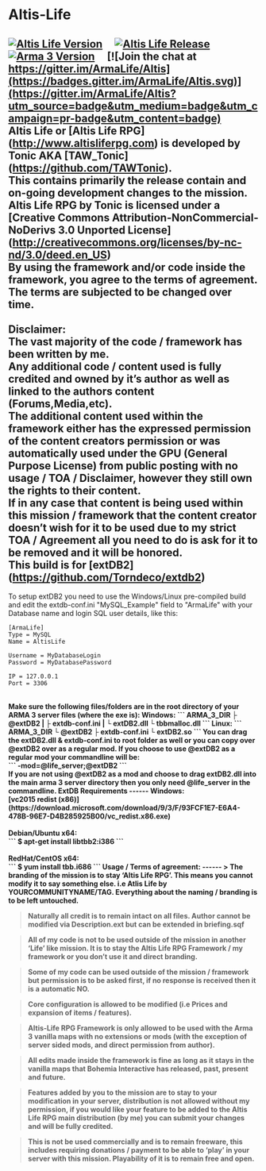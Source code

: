 Altis-Life
==========

[![Altis Life Version](https://img.shields.io/badge/version-v4.3-green.svg)](https://github.com/ArmaLife/Altis)
&nbsp;&nbsp;&nbsp;
[![Altis Life Release](https://img.shields.io/badge/release-4-yellowgreen.svg)](https://github.com/ArmaLife/Altis/releases)
&nbsp;&nbsp;&nbsp;
[![Arma 3 Version](https://img.shields.io/badge/arma%203-1.54-orange.svg)](http://dev.arma3.com/post/spotrep-00051)
&nbsp;&nbsp;&nbsp;
[![Join the chat at https://gitter.im/ArmaLife/Altis](https://badges.gitter.im/ArmaLife/Altis.svg)](https://gitter.im/ArmaLife/Altis?utm_source=badge&utm_medium=badge&utm_campaign=pr-badge&utm_content=badge)
</br>
<b>Altis Life</b> or <b>[Altis Life RPG] (http://www.altisliferpg.com)</b> is developed by <b>Tonic</b> AKA <b>[TAW_Tonic] (https://github.com/TAWTonic)</b>.<br/>
This contains primarily the release contain and on-going development changes to the mission.<br/>
Altis Life RPG by Tonic is licensed under a [Creative Commons Attribution-NonCommercial-NoDerivs 3.0 Unported License] (http://creativecommons.org/licenses/by-nc-nd/3.0/deed.en_US)
<br/>
By using the framework and/or code inside the framework, you agree to the terms of agreement.<br/>
The terms are subjected to be changed over time.
<br/><br/>
<b>Disclaimer:</b><br/>
The vast majority of the code / framework has been written by me.<br/>
Any additional code / content used is fully credited and owned by it’s author as well as linked to the authors content (Forums,Media,etc).<br/>
The additional content used within the framework either has the expressed permission of the content creators permission or was automatically used under the GPU (General Purpose License) from public posting with no usage / TOA / Disclaimer, however they still own the rights to their content.<br/>
If in any case that content is being used within this mission / framework that the content creator doesn’t wish for it to be used due to my strict TOA / Agreement all you need to do is ask for it to be removed and it will be honored.
<br/>
<b>This build is for [extDB2] (https://github.com/Torndeco/extdb2)</b>
------
To setup extDB2 you need to use the Windows/Linux pre-compiled build and edit the extdb-conf.ini "MySQL_Example" field to "ArmaLife" with your Database name and login SQL user details, like this:
```
[ArmaLife]
Type = MySQL
Name = AltisLife

Username = MyDatabaseLogin
Password = MyDatabasePassword

IP = 127.0.0.1
Port = 3306
```
<br/>
<b> Make sure the following files/folders are in the root directory of your ARMA 3 server files (where the exe is):<b>
<b>Windows:</b>
```
ARMA_3_DIR
├ @extDB2
| ├ extdb-conf.ini
| └ extDB2.dll
└ tbbmalloc.dll
```
<b>Linux:</b>
```
ARMA_3_DIR
└ @extDB2
  ├ extdb-conf.ini
  └ extDB2.so
```
You can drag the extDB2.dll & extdb-conf.ini to root folder as well or you can copy over @extDB2 over as a regular mod. If you choose to use @extDB2 as a regular mod your commandline will be:<br/>
``` -mod=@life_server;@extDB2 ```
<br/>
If you are not using @extDB2 as a mod and choose to drag extDB2.dll into the main arma 3 server directory then you only need @life_server in the commandline.
ExtDB Requirements
------
<b>Windows:</b><br/>
[vc2015 redist (x86)] (https://download.microsoft.com/download/9/3/F/93FCF1E7-E6A4-478B-96E7-D4B285925B00/vc_redist.x86.exe)
<br/><br/>
<b>Debian/Ubuntu x64:</b><br/>
``` $ apt-get install libtbb2:i386 ```
<br/><br/>
<b>RedHat/CentOS x64:</b><br/>
``` $ yum install tbb.i686 ```
Usage / Terms of agreement:
------
>   The branding of the mission is to stay ‘Altis Life RPG’. This means you cannot modify it to say something else. i.e Atlis Life by YOURCOMMUNITYNAME/TAG. Everything about the naming / branding is to be left untouched.

>   Naturally all credit is to remain intact on all files. Author cannot be modified via Description.ext but can be extended in briefing.sqf

>   All of my code is not to be used outside of the mission in another ‘Life’ like mission. It is to stay the Altis Life RPG Framework / my framework or you don’t use it and direct branding.

>   Some of my code can be used outside of the mission / framework but permission is to be asked first, if no response is received then it is a automatic NO.

>   Core configuration is allowed to be modified (i.e Prices and expansion of items / features).

>   Altis-Life RPG Framework is only allowed to be used with the Arma 3 vanilla maps with no extensions or mods (with the exception of server sided mods, and direct permission from author).

>   All edits made inside the framework is fine as long as it stays in the vanilla maps that Bohemia Interactive has released, past, present and future.

>   Features added by you to the mission are to stay to your modification in your server, distribution is not allowed without my permission, if you would like your feature to be added to the Altis Life RPG main distribution (by me) you can submit your changes and will be fully credited.

>   This is not be used commercially and is to remain freeware, this includes requiring donations / payment to be able to ‘play’ in your server with this mission. Playability of it is to remain free and open.
